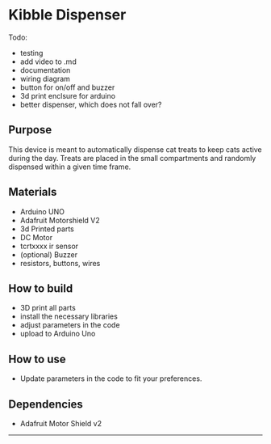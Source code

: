 # Kibble Dispenser

Todo:

- testing
- add video to .md
- documentation
- wiring diagram
- button for on/off and buzzer
- 3d print enclsure for arduino
- better dispenser, which does not fall over?

## Purpose

This device is meant to automatically dispense cat treats to keep cats active during the day. Treats are placed in the small compartments and randomly dispensed within a given time frame.

## Materials

- Arduino UNO
- Adafruit Motorshield V2
- 3d Printed parts
- DC Motor
- tcrtxxxx ir sensor
- (optional) Buzzer
- resistors, buttons, wires

## How to build

- 3D print all parts
- install the necessary libraries
- adjust parameters in the code
- upload to Arduino Uno

## How to use

- Update parameters in the code to fit your preferences.

## Dependencies

- Adafruit Motor Shield v2

---
